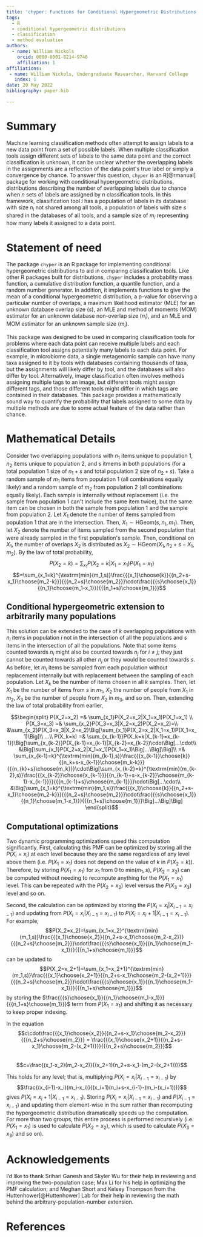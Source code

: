 ```yaml
---
title: 'chyper: Functions for Conditional Hypergeometric Distributions'
tags:
  - R
  - conditional hypergeometric distributions
  - classification
  - method evaluation
authors:
  - name: William Nickols
    orcid: 0000-0001-8214-9746
    affiliation: 1
affiliations:
 - name: William Nickols, Undergraduate Researcher, Harvard College
   index: 1
date: 20 May 2022
bibliography: paper.bib

---
```


# Summary

Machine learning classification methods often attempt to assign labels to a new data point from a set of possible labels.  When multiple classification tools
assign different sets of labels to the same data point and the correct classification is unknown, it can be unclear whether the overlapping labels in the
assignments are a reflection of the data point's true label or simply a convergence by chance.  To answer this question, `chyper` is an R[@rmanual] package for 
working with conditional hypergeometric distributions, distributions describing the number of overlapping labels due to chance when $n$ sets of labels are assigned
by $n$ classification tools.  In this framework, classification tool $i$ has a population of labels in its database with size $n_i$ not shared among all tools, 
a population of labels with size $s$ shared in the databases of all tools, and a sample size of $m_i$ representing how many labels it assigned to a data point.

# Statement of need

The package `chyper` is an R package for implementing conditional hypergeometric distributions to aid in comparing classification tools.  Like other R packages
built for distributions, `chyper` includes a probability mass function, a cumulative distribution function, a quantile function, and a random number generator.
In addition, it implements functions to give the mean of a conditional hypergeometric distribution, a p-value for observing a particular number of overlaps,
a maximum likelihood estimator (MLE) for an unknown database overlap size ($s$), an MLE and method of moments (MOM) estimator for an unknown database non-overlap 
size ($n_i$), and an MLE and MOM estimator for an unknown sample size ($m_i$).

This package was designed to be used in comparing classification tools for problems where each data point can receive multiple labels and each classification tool
assigns potentially many labels to each data point.  For example, in microbiome data, a single metagenomic sample can have many taxa assigned to it by tools with
databases containing thousands of taxa, but the assignments will likely differ by tool, and the databases will also differ by tool.  Alternatively, image
classification often involves methods assigning multiple tags to an image, but different tools might assign different tags, and those different tools might differ
in which tags are contained in their databases.  This package provides a mathematically sound way to quantify the probability that labels assigned to some data
by multiple methods are due to some actual feature of the data rather than chance.

# Mathematical Details

Consider two overlapping populations with $n_1$ items unique to population 1, $n_2$ items unique to population 2, and $s$ itmems in both populations 
(for a total population 1 size of $n_1+s$ and total population 2 size of $n_2+s$).  Take a random sample of $m_1$ items from population 1 (all combinations 
equally likely) and a random sample of $m_2$ from population 2 (all combinations equally likely).  Each sample is internally without replacement (i.e. the 
sample from population 1 can't include the same item twice), but the same item can be chosen in both the sample from population 1 and the sample from population 
2.  Let $X_1$ denote the number of items sampled from population 1 that are in the intersection.  Then, $X_1\sim\textrm{HGeom}(s,n_1,m_1)$.  Then, let $X_2$ denote
the number of items sampled from the second population that were already sampled in the first population's sample.  Then, conditional on $X_1$, the number of 
overlaps $X_2$ is distributed as $X_2\sim\textrm{HGeom}(X_1,n_2+s-X_1,m_2)$.  By the law of total probability, 
$$P(X_2=k)=\sum_{x_1}P(X_2=k|X_1=x_1)P(X_1=x_1)$$$$=\sum_{x_1=k}^{\textrm{min}(m_1,s)}\frac{{{x_1}\choose{k}}{{n_2+s-x_1}\choose{m_2-k}}}{{{n_2+s}\choose{m_2}}}\cdot\frac{{{s}\choose{x_1}}{{n_1}\choose{m_1-x_1}}}{{{n_1+s}\choose{m_1}}}$$

## Conditional hypergeometric extension to arbitrarily many populations
This solution can be extended to the case of $k$ overlapping populations with $n_i$ items in population $i$ not in the intersection of all the populations and 
$s$ items in the intersection of all the populations.  Note that some items counted towards $n_i$ might also be counted towards $n_{j}$ for $i\neq j$; they just 
cannot be counted towards all other $n_j$ or they would be counted towards $s$.  As before, let $m_i$ items be sampled from each population without replacement 
internally but with replacement between the sampling of each population.  Let $X_k$ be the number of items chosen in all $k$ samples.  Then, let $X_1$ be the 
number of items from $s$ in $m_1$, $X_2$ the number of people from $X_1$ in $m_2$, $X_3$ be the number of people from $X_2$ in $m_3$, and so on.  Then, extending 
the law of total probability from earlier,

$$\begin{split}
P(X_2=x_2) =& \sum_{x_1}P(X_2=x_2|X_1=x_1)P(X_1=x_1) \\
P(X_3=x_3) =& \sum_{x_2}P(X_3=x_3|X_2=x_2)P(X_2=x_2)=\\
&\sum_{x_2}P(X_3=x_3|X_2=x_2)\Big[\sum_{x_1}P(X_2=x_2|X_1=x_1)P(X_1=x_1)\Big]\\
...\\
P(X_k=k) =& \sum_{x_{k-1}}P(X_k=k|X_{k-1}=x_{k-1})\Big[\sum_{x_{k-2}}P(X_{k-1}=x_{k-1}|X_{k-2}=x_{k-2})\cdot\Big[...\cdot\\
&\Big[\sum_{x_1}P(X_2=x_2|X_1=x_1)P(X_1=x_1)\Big]...\Big]\Big]\\
=& \sum_{x_{k-1}=k}^{\textrm{min}(m_{k-1},s)}\frac{{{x_{k-1}}\choose{k}}{{n_k+s-x_{k-1}}\choose{m_k-k}}}{{{n_{k}+s}\choose{m_k}}}\cdot\Big[\sum_{x_{k-2}=k}^{\textrm{min}(m_{k-2},s)}\frac{{{x_{k-2}}\choose{x_{k-1}}}{{n_{k-1}+s-x_{k-2}}\choose{m_{k-1}-x_{k-1}}}}{{{n_{k-1}+s}\choose{m_{k-1}}}}\cdot\Big[...\cdot\\
&\Big[\sum_{x_1=k}^{\textrm{min}(m_1,s)}\frac{{{x_1}\choose{k}}{{n_2+s-x_1}\choose{m_2-k}}}{{{n_2+s}\choose{m_2}}}\cdot\frac{{{s}\choose{x_1}}{{n_1}\choose{m_1-x_1}}}{{{n_1+s}\choose{m_1}}}\Big]...\Big]\Big]
\end{split}$$

## Computational optimizations
Two dynamic programming optimizations speed this computation significantly.  First, calculating this PMF can be optimized by storing all the $P(X_i = x_i)$ 
at each level because they are the same regardless of any level above them (i.e. $P(X_1 = x_1)$ does not depend on the value of $k$ in $P(X_2=k)$).  Therefore, 
by storing $P(X_1=x_1)$ for $x_1$ from $0$ to $\textrm{min}(m_1,s)$, $P(X_2=x_2)$ can be computed without needing to recompute anything for the $P(X_1=x_1)$ level.
This can be repeated with the $P(X_2=x_2)$ level versus the $P(X_3=x_3)$ level and so on.  

Second, the calculation can be optimized by storing the $P(X_{i} = x_{i}|X_{i-1} = x_{i-1})$ and updating from $P(X_i = x_i|X_{i-1} = x_{i-1})$ to 
$P(X_i = x_i+1|X_{i-1} = x_{i-1})$.  For example,
$$P(X_2=x_2)=\sum_{x_1=x_2}^{\textrm{min}(m_1,s)}\frac{{{x_1}\choose{x_2}}{{n_2+s-x_1}\choose{m_2-x_2}}}{{{n_2+s}\choose{m_2}}}\cdot\frac{{{s}\choose{x_1}}{{n_1}\choose{m_1-x_1}}}{{{n_1+s}\choose{m_1}}}$$ 
can be updated to $$P(X_2=x_2+1)=\sum_{x_1=x_2+1}^{\textrm{min}(m_1,s)}\frac{{{x_1}\choose{x_2+1}}{{n_2+s-x_1}\choose{m_2-(x_2+1)}}}{{{n_2+s}\choose{m_2}}}\cdot\frac{{{s}\choose{x_1}}{{n_1}\choose{m_1-x_1}}}{{{n_1+s}\choose{m_1}}}$$ 
by storing the $\frac{{{s}\choose{x_1}}{{n_1}\choose{m_1-x_1}}}{{{n_1+s}\choose{m_1}}}$ term from $P(X_1=x_1)$ and shifting it as necessary to keep proper indexing.  

In the equation
$$c\cdot\frac{{{x_1}\choose{x_2}}{{n_2+s-x_1}\choose{m_2-x_2}}}{{{n_2+s}\choose{m_2}}} = \frac{{{x_1}\choose{x_2+1}}{{n_2+s-x_1}\choose{m_2-(x_2+1)}}}{{{n_2+s}\choose{m_2}}}$$  
$$c=\frac{(x_1-x_2)(m_2-x_2)}{(x_2+1)(n_2+s-x_1-(m_2-(x_2+1)))}$$  

This holds for any level; that is, multiplying $P(X_i=x_i|X_{i-1}=x_{i-1})$ by 
$$\frac{(x_{i-1}-x_i)(m_i-x_i)}{(x_i+1)(n_i+s-x_{i-1}-(m_i-(x_i+1)))}$$ gives $P(X_i=x_i+1|X_{i-1}=x_{i-1})$.
Storing $P(X_i=x_i|X_{i-1}=x_{i-1})$ and $P(X_{i-1}=x_{i-1})$ and updating them element-wise in the sum rather than recomputing the hypergeometric 
distribution dramatically speeds up the computation.  For more than two groups, this entire process is performed 
recursively (i.e. $P(X_1=x_1)$ is used to calculate $P(X_2=x_2)$, which is used to calculate $P(X_3=x_3)$ and so on).

# Acknowledgements

I’d like to thank Srihari Ganesh and Skyler Wu for their help in reviewing and improving the two-population case; Max Li for his help in optimizing the 
PMF calculation; and Meghan Short and Kelsey Thompson from the Huttenhower[@Huttenhower] Lab for their help in reviewing the math behind the arbitrary-population-number extension.

# References
